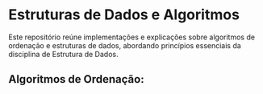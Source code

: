 # Estruturas de Dados e Algoritmos
Este repositório reúne implementações e explicações sobre algoritmos de ordenação e estruturas de dados, abordando princípios essenciais da disciplina de Estrutura de Dados.

## Algoritmos de Ordenação:
